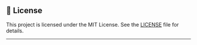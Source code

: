 ## 📄 License

This project is licensed under the MIT License. See the [LICENSE](https://github.com/KrIsKa7a/ASP.NET-Core-Arch-Template/blob/main/LICENSE) file for details.

---
